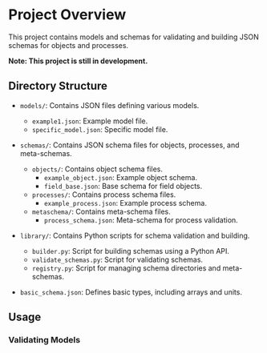 # Project Overview

This project contains models and schemas for validating and building JSON schemas for objects and processes.

**Note: This project is still in development.**

## Directory Structure

- `models/`: Contains JSON files defining various models.
  - `example1.json`: Example model file.
  - `specific_model.json`: Specific model file.

- `schemas/`: Contains JSON schema files for objects, processes, and meta-schemas.
  - `objects/`: Contains object schema files.
    - `example_object.json`: Example object schema.
    - `field_base.json`: Base schema for field objects.
  - `processes/`: Contains process schema files.
    - `example_process.json`: Example process schema.
  - `metaschema/`: Contains meta-schema files.
    - `process_schema.json`: Meta-schema for process validation.

- `library/`: Contains Python scripts for schema validation and building.
  - `builder.py`: Script for building schemas using a Python API.
  - `validate_schemas.py`: Script for validating schemas.
  - `registry.py`: Script for managing schema directories and meta-schemas.

- `basic_schema.json`: Defines basic types, including arrays and units.

## Usage

### Validating Models